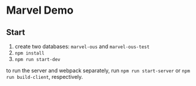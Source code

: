 # Marvel Demo

## Start

1. create two databases: `marvel-ous` and `marvel-ous-test`
2. `npm install`
3. `npm run start-dev`

to run the server and webpack separately, run `npm run start-server` or `npm run build-client`, respectively.

